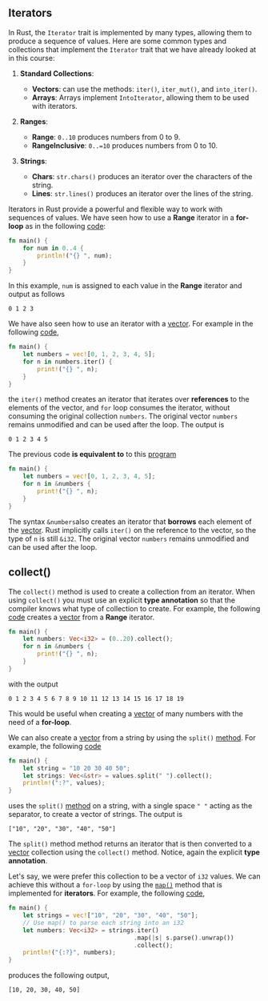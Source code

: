 ## Iterators

In Rust, the `Iterator` trait is implemented by many types, allowing them to produce a sequence of values. Here are some common types and collections that implement the `Iterator` trait that we have already looked at in this course:

1. **Standard Collections**:
   - **Vectors**: can use the methods: `iter()`, `iter_mut()`, and `into_iter()`.
   - **Arrays**: Arrays implement `IntoIterator`, allowing them to be used with iterators.

2. **Ranges**:
   - **Range**: `0..10` produces numbers from 0 to 9.
   - **RangeInclusive**: `0..=10` produces numbers from 0 to 10.

3. **Strings**:
   - **Chars**: `str.chars()` produces an iterator over the characters of the string.
   - **Lines**: `str.lines()` produces an iterator over the lines of the string.

Iterators in Rust provide a powerful and flexible way to work with sequences of values. We have seen how to use a **Range** iterator in a **for-loop** as in the following [code](https://play.rust-lang.org/?version=stable&mode=debug&edition=2021&gist=50e9b22c2b7f6d48e552941407797644):

```rust
fn main() {
    for num in 0..4 {
        println!("{} ", num);
    }
}
```

In this example,  `num` is assigned to each value in the **Range** iterator and output as follows

```
0 1 2 3 
```

We have also seen how to use an iterator with a [vector](notes/05-vectors/vectors.md).  For example in the following [code](https://play.rust-lang.org/?version=stable&mode=debug&edition=2021&gist=6d802ca2dc58843c184a1f2b78730f54),

```rust
fn main() {
    let numbers = vec![0, 1, 2, 3, 4, 5];
    for n in numbers.iter() {
        print!("{} ", n);
    }
}
```

the `iter()` method creates an iterator that iterates over **references** to the elements of the vector, and `for` loop consumes the iterator, without consuming the original collection `numbers`. The original vector `numbers` remains unmodified and can be used after the loop. The output is

```
0 1 2 3 4 5
```

The previous code **is equivalent to** to this [program](https://play.rust-lang.org/?version=stable&mode=debug&edition=2021&gist=83239e8e72b3a681bad4d100c72928a6)

```rust
fn main() {
    let numbers = vec![0, 1, 2, 3, 4, 5];
    for n in &numbers {
        print!("{} ", n);
    }
}
```

The syntax `&numbers`also creates an iterator that **borrows** each element of the [vector](notes/05-vectors/vectors.md). Rust implicitly calls `iter()` on the reference to the vector, so the type of `n` is still `&i32`. The original vector `numbers` remains unmodified and can be used after the loop.

## collect()

The `collect()` method is used to create a collection from an iterator.  When using `collect()` you must use an explicit **type annotation** so that the compiler knows what type of collection to create.  For example, the following [code](https://play.rust-lang.org/?version=stable&mode=debug&edition=2021&gist=fe5931c36e8acfe8c8115133ef3cde34) creates a [vector](notes/05-vectors/vectors.md) from a **Range** iterator.

```rust
fn main() {
    let numbers: Vec<i32> = (0..20).collect();
    for n in &numbers {
        print!("{} ", n);
    }
}
```

with the output

```
0 1 2 3 4 5 6 7 8 9 10 11 12 13 14 15 16 17 18 19
```

This would be useful when creating a  [vector](notes/05-vectors/vectors.md) of many numbers with the need of a **for-loop**.

We can also create a  [vector](notes/05-vectors/vectors.md) from a string by using the `split()` [method](https://doc.rust-lang.org/std/string/struct.String.html#method.split).  For example, the following [code](https://play.rust-lang.org/?version=stable&mode=debug&edition=2021&gist=874a264aee15e85d0353ad5371e87460)

```rust
fn main() {
	let string = "10 20 30 40 50";
	let strings: Vec<&str> = values.split(" ").collect();
	println!(":?", values);
}
```

uses the `split()` [method](https://doc.rust-lang.org/std/string/struct.String.html#method.split) on a string, with a single space `" "` acting as the separator, to create a vector of strings. The output is

```
["10", "20", "30", "40", "50"]
```

The `split()` method method returns an iterator that is then converted to a [vector](notes/05-vectors/vectors.md) collection using the `collect()` method.  Notice, again the explicit **type annotation**.

Let's say, we were prefer this collection to be a vector of `i32` values.  We can achieve this without a `for-loop` by using the [`map()`](notes/12-iterators/map-filter.md) method that is implemented for **iterators**. For example, the following [code](https://play.rust-lang.org/?version=stable&mode=debug&edition=2021&gist=99463badd011f0a92829fdda42dbc97b),

```rust
fn main() {
    let strings = vec!["10", "20", "30", "40", "50"];
    // Use map() to parse each string into an i32
    let numbers: Vec<i32> = strings.iter()
                                   .map(|s| s.parse().unwrap())
                                   .collect();
    println!("{:?}", numbers);
}
```

produces the following output,

```
[10, 20, 30, 40, 50]
```
